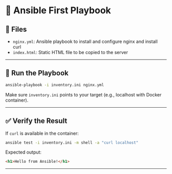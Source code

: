 # 📘 Ansible First Playbook

## 📁 Files

- `nginx.yml`: Ansible playbook to install and configure nginx and install curl
- `index.html`: Static HTML file to be copied to the server

---



## 🚀 Run the Playbook

```bash
ansible-playbook -i inventory.ini nginx.yml
```

Make sure `inventory.ini` points to your target (e.g., localhost with Docker container).

---

## ✅ Verify the Result

If `curl` is available in the container:

```bash
ansible test -i inventory.ini -m shell -a "curl localhost"
```

Expected output:

```html
<h1>Hello from Ansible!</h1>
```

---


